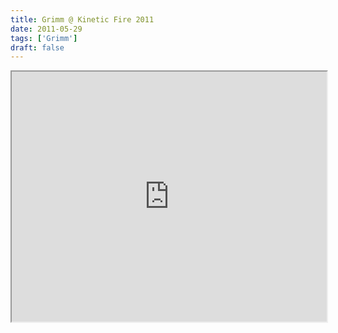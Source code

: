 ```yaml
---
title: Grimm @ Kinetic Fire 2011
date: 2011-05-29
tags: ['Grimm']
draft: false
---
```


<div class="field field-type-emvideo field-field-videocode">
    <div class="field-items">
            <div class="field-item odd">
                    <div class="emvideo emvideo-video emvideo-vimeo"><div id="media-vimeo-25" class="media-vimeo">
    <iframe src="http://player.vimeo.com/video/24384136?byline=0&fullscreen=1&show_title=0&show_byline=0&show_portrait=0&autoplay=0" width=100% height="400"></iframe>
</div>
</div>        </div>
        </div>
</div>
